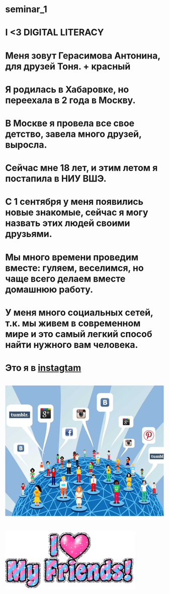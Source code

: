 # seminar_1
# I <3 DIGITAL LITERACY
# Меня зовут Герасимова Антонина, для друзей Тоня. + красный 
# Я родилась в Хабаровке, но переехала в 2 года в Москву.
# В Москве я провела все свое детство, завела много друзей, выросла.
# Сейчас мне 18 лет, и этим летом я постапила в НИУ ВШЭ.
# С 1 сентября у меня появились новые знакомые, сейчас я могу назвать этих людей своими друзьями.
# Мы много времени проведим вместе: гуляем, веселимся, но чаще всего делаем вместе домашнюю работу.
# У меня много социальных сетей, т.к. мы живем в современном мире и это самый легкий способ найти нужного вам человека.
# Это я в [instagtam](https://www.instagram.com/_gerasimova/)
# ![alt-текст](https://github.com/gerasimovaantoninaivanovna/seminar_1/blob/patch-1/(1).jpg)
# ![alt-текст](https://github.com/gerasimovaantoninaivanovna/seminar_1/blob/patch-1/65912-I-Love-My-Friends.gif)

